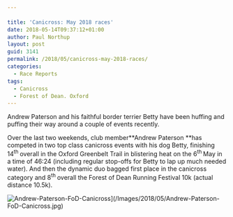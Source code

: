 ```yaml
---

title: 'Canicross: May 2018 races'
date: 2018-05-14T09:37:12+01:00
author: Paul Northup
layout: post
guid: 3141
permalink: /2018/05/canicross-may-2018-races/
categories:
  - Race Reports
tags:
  - Canicross
  - Forest of Dean. Oxford
---
```

Andrew Paterson and his faithful border terrier Betty have been huffing and puffing their way around a couple of events recently.

Over the last two weekends, club member**Andrew Paterson **has competed in two top class canicross events with his dog Betty, finishing 14<sup>th </sup>overall in the Oxford Greenbelt Trail in blistering heat on the 6<sup>th </sup>May in a time of 46:24 (including regular stop-offs for Betty to lap up much needed water). And then the dynamic duo bagged first place in the canicross category and 8<sup>th </sup>overall the Forest of Dean Running Festival 10k (actual distance 10.5k).

<img  src="/Images/2018/05/Andrew-Paterson-FoD-Canicross.jpg" alt="Andrew-Paterson-FoD-Canicross" width="800" height="1422" srcset="/Images/2018/05/Andrew-Paterson-FoD-Canicross.jpg 540w, /Images/2018/05/Andrew-Paterson-FoD-Canicross-169x300.jpg 169w" sizes="(max-width: 800px) 100vw, 800px" />](/Images/2018/05/Andrew-Paterson-FoD-Canicross.jpg)
